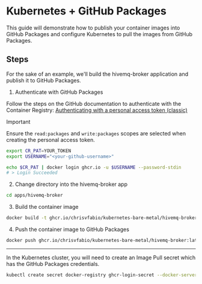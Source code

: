 # Kubernetes + GitHub Packages

This guide will demonstrate how to publish your container images into GitHub Packages and configure Kubernetes to pull the images from GitHub Packages.


## Steps

For the sake of an example, we'll build the hivemq-broker application and publish it to GitHub Packages.

1. Authenticate with GitHub Packages

Follow the steps on the GitHub documentation to authenticate with the Container Registry: [Authenticating with a personal access token (classic)](https://docs.github.com/en/packages/working-with-a-github-packages-registry/working-with-the-container-registry#authenticating-with-a-personal-access-token-classic)

> [!IMPORTANT]
> Ensure the `read:packages` and `write:packages` scopes are selected when creating the personal access token.

```bash
export CR_PAT=YOUR_TOKEN
export USERNAME="<your-github-username>"

echo $CR_PAT | docker login ghcr.io -u $USERNAME --password-stdin
# > Login Succeeded
```

2. Change directory into the hivemq-broker app

```bash
cd apps/hivemq-broker
```

3. Build the container image
```bash
docker build -t ghcr.io/chrisvfabio/kubernetes-bare-metal/hivemq-broker:latest .
```

4. Push the container image to GitHub Packages

```bash
docker push ghcr.io/chrisvfabio/kubernetes-bare-metal/hivemq-broker:latest
```

---

In the Kubernetes cluster, you will need to create an Image Pull secret which has the GitHub Packages credentials.

```bash
kubectl create secret docker-registry ghcr-login-secret --docker-server=https://ghcr.io --docker-username=$YOUR_GITHUB_USERNAME --docker-password=$YOUR_GITHUB_TOKEN --docker-email=$YOUR_EMAIL
```


